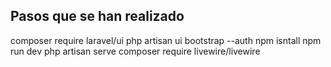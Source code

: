 ## Pasos que se han realizado

composer require laravel/ui
php artisan ui bootstrap --auth
npm isntall
npm run dev
php artisan serve
composer require livewire/livewire
